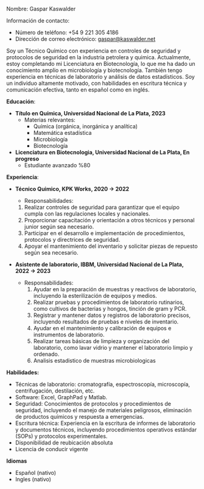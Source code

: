 Nombre: Gaspar Kaswalder

Información de contacto:

- Número de teléfono: +54 9 221 305 4186
- Dirección de correo electrónico: [gaspar@kaswalder.net](mailto:gaspar@kaswalder.net)

Soy un Técnico Químico con experiencia en controles de seguridad y protocolos de seguridad en la industria petrolera y quimica. Actualmente, estoy completando mi Licenciatura en Biotecnología, lo que me ha dado un conocimiento amplio en microbiología y biotecnología. También tengo experiencia en técnicas de laboratorio y análisis de datos estadísticos. Soy un individuo altamente motivado, con habilidades en escritura técnica y comunicación efectiva, tanto en español como en inglés.

**Educación**:

- **Título en Química, Universidad Nacional de La Plata, 2023**
	- Materias relevantes:
	    - Química (orgánica, inorgánica y analítica)
	    - Matemática estadística
	    - Microbiología
	    - Biotecnología
- **Licenciatura en Biotecnologia, Universidad Nacional de La Plata, En progreso**
	- Estudiante avanzado %80

**Experiencia**:

- **Técnico Quimico, KPK Works, 2020 → 2022**
    - Responsabilidades:

    1. Realizar controles de seguridad para garantizar que el equipo cumpla con las regulaciones locales y nacionales.
    2. Proporcionar capacitación y orientación a otros técnicos y personal junior según sea necesario.
    3. Participar en el desarrollo e implementación de procedimientos, protocolos y directrices de seguridad.
    4. Apoyar el mantenimiento del inventario y solicitar piezas de repuesto según sea necesario.

- **Asistente de laboratorio, IBBM, Universidad Nacional de La Plata, 2022 → 2023**
    - Responsabilidades:
        1. Ayudar en la preparación de muestras y reactivos de laboratorio, incluyendo la esterilización de equipos y medios.
        2. Realizar pruebas y procedimientos de laboratorio rutinarios, como cultivos de bacterias y hongos, tinción de gram y PCR.
        3. Registrar y mantener datos y registros de laboratorio precisos, incluyendo resultados de pruebas e niveles de inventario.
        4. Ayudar en el mantenimiento y calibración de equipos e instrumentos de laboratorio.
        5. Realizar tareas básicas de limpieza y organización del laboratorio, como lavar vidrio y mantener el laboratorio limpio y ordenado.
        6. Analisis estadistico de muestras microbiologicas

**Habilidades:**

- Técnicas de laboratorio: cromatografía, espectroscopía, microscopía, centrifugación, destilación, etc.
- Software: Excel, GraphPad y Matlab.
- Seguridad: Conocimientos de protocolos y procedimientos de seguridad, incluyendo el manejo de materiales peligrosos, eliminación de productos químicos y respuesta a emergencias.
- Escritura técnica: Experiencia en la escritura de informes de laboratorio y documentos técnicos, incluyendo procedimientos operativos estándar (SOPs) y protocolos experimentales.
- Disponibilidad de reubicación absoluta
- Licencia de conducir vigente

**Idiomas**

- Español (nativo)
- Ingles (nativo)

